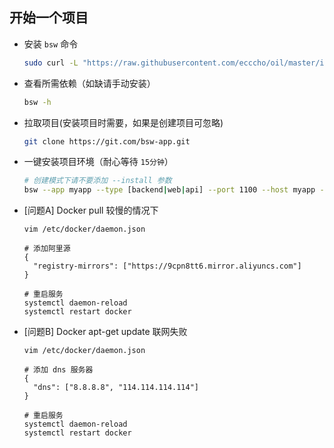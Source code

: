 
## 开始一个项目  

- 安装 `bsw` 命令

    ```bash
    sudo curl -L "https://raw.githubusercontent.com/ecccho/oil/master/install/bsw.sh" -o /usr/local/bin/bsw && sudo chmod a+x /usr/local/bin/bsw
    ```

- 查看所需依赖（如缺请手动安装）

    ```bash
    bsw -h
    ```

- 拉取项目(安装项目时需要，如果是创建项目可忽略)

    ```bash
    git clone https://git.com/bsw-app.git
    ```
  
- 一键安装项目环境（耐心等待 `15分钟`）

    ```bash
    # 创建模式下请不要添加 --install 参数
    bsw --app myapp --type [backend|web|api] --port 1100 --host myapp --database myapp [--install]
    ```

- [问题A] Docker pull 较慢的情况下

    ```
    vim /etc/docker/daemon.json
  
    # 添加阿里源
    {
      "registry-mirrors": ["https://9cpn8tt6.mirror.aliyuncs.com"]
    }
  
    # 重启服务
    systemctl daemon-reload
    systemctl restart docker
    ```
  
- [问题B] Docker apt-get update 联网失败

    ```
    vim /etc/docker/daemon.json
  
    # 添加 dns 服务器
    {
      "dns": ["8.8.8.8", "114.114.114.114"]
    }
    
    # 重启服务
    systemctl daemon-reload
    systemctl restart docker
  ```